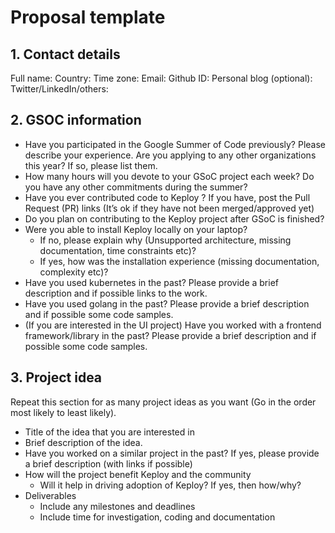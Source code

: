 # Proposal template
## 1. Contact details
Full name:
Country:
Time zone:
Email:
Github ID:
Personal blog (optional):
Twitter/LinkedIn/others:

## 2. GSOC information

- Have you participated in the Google Summer of Code previously? Please describe your experience.
Are you applying to any other organizations this year? If so, please list them.
- How many hours will you devote to your GSoC project each week? Do you have any other commitments during the summer?
- Have you ever contributed code to Keploy ? If you have, post the Pull Request (PR) links (It’s ok if they have not been merged/approved yet)
- Do you plan on contributing to the Keploy project after GSoC is finished?
- Were you able to install Keploy locally on your laptop?
	- If no, please explain why (Unsupported architecture, missing documentation, time constraints etc)?
	- If yes, how was the installation experience (missing documentation, complexity etc)?
- Have you used kubernetes in the past? Please provide a brief description and if possible links to the work.
- Have you used golang in the past? Please provide a brief description and if possible some code samples.
- (If you are interested in the UI project) Have you worked with a frontend framework/library in the past? Please provide a brief description and if possible some code samples.

## 3. Project idea
Repeat this section for as many project ideas as you want (Go in the order most likely to least likely).

- Title of the idea that you are interested in
- Brief description of the idea.
- Have you worked on a similar project in the past? If yes, please provide a brief description (with links if possible)
- How will the project benefit Keploy and the community
	- Will it help in driving adoption of Keploy? If yes, then how/why?
- Deliverables
	- Include any milestones and deadlines
	- Include time for investigation, coding and documentation